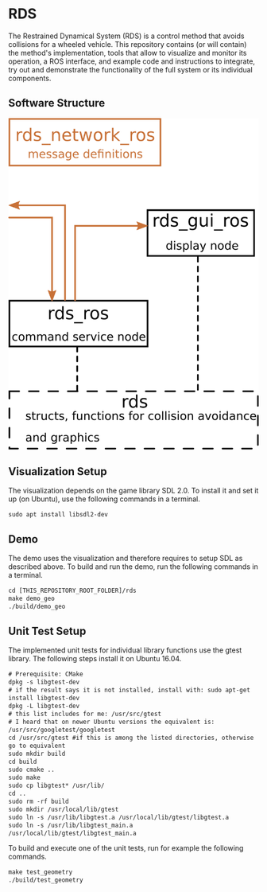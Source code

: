 # RDS
The Restrained Dynamical System (RDS) is a control method that avoids collisions for a wheeled vehicle. This repository contains (or will contain) the method's implementation, tools that allow to visualize and monitor its operation, a ROS interface, and example code and instructions to integrate, try out and demonstrate the functionality of the full system or its individual components.

## Software Structure

![Alt text](/docs/software.png?raw=true "Each box corresponds to one source folder.")

## Visualization Setup

The visualization depends on the game library SDL 2.0. To install it and set it up (on Ubuntu), use the following commands in a terminal.
```
sudo apt install libsdl2-dev
```

## Demo
The demo uses the visualization and therefore requires to setup SDL as described above. To build and run the demo, run the following commands in a terminal.
```
cd [THIS_REPOSITORY_ROOT_FOLDER]/rds
make demo_geo
./build/demo_geo
```

## Unit Test Setup

The implemented unit tests for individual library functions use the gtest library. The following steps install it on Ubuntu 16.04.
```
# Prerequisite: CMake
dpkg -s libgtest-dev
# if the result says it is not installed, install with: sudo apt-get install libgtest-dev
dpkg -L libgtest-dev
# this list includes for me: /usr/src/gtest 
# I heard that on newer Ubuntu versions the equivalent is: /usr/src/googletest/googletest
cd /usr/src/gtest #if this is among the listed directories, otherwise go to equivalent
sudo mkdir build
cd build
sudo cmake ..
sudo make
sudo cp libgtest* /usr/lib/
cd ..
sudo rm -rf build
sudo mkdir /usr/local/lib/gtest
sudo ln -s /usr/lib/libgtest.a /usr/local/lib/gtest/libgtest.a
sudo ln -s /usr/lib/libgtest_main.a /usr/local/lib/gtest/libgtest_main.a
```
To build and execute one of the unit tests, run for example the following commands.
```
make test_geometry
./build/test_geometry
```
